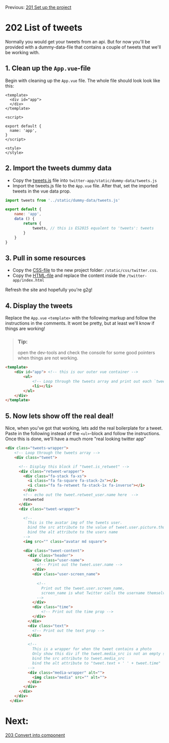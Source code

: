 Previous: [201 Set up the project](./201-setup.md)
# 202 List of tweets
Normally you would get your tweets from an api. But for now you'll be provided with a dummy-data-file that contains a couple of tweets that we'll be working with. 

## 1. Clean up the `App.vue`-file
Begin with cleaning up the `App.vue` file. The whole file should look look like this:

```vue
<template>
  <div id="app">
  </div>
</template>

<script>

export default {
  name: 'app',
}
</script>

<style>
</style>

```

## 2. Import the tweets dummy data
- Copy the [tweets.js](../../resources/tweets.js) file into `twitter-app/static/dummy-data/tweets.js`
- Import the tweets.js file to the `App.vue` file. After that, set the imported tweets in the vue data prop.

```javascript
import tweets from '../static/dummy-data/tweets.js'

export default {
    name: 'app',
    data () {
        return {
            tweets, // this is ES2015 equalent to 'tweets': tweets
        }
    }
}
```

## 3. Pull in some resources
- Copy the [CSS-file](../../resources/twitter-app/twitter-app.css) to the new project folder: `/static/css/twitter.css`.
- Copy the [HTML-file](../../resources/twitter-app/index.html) and replace the content inside the `/twitter-app/index.html`

Refresh the site and hopefully you're g2g!

## 4. Display the tweets
Replace the `App.vue` `<template>` with the following markup and follow the instructions in the comments. It wont be pretty, but at least we'll know if things are working!

>### Tip:
>open the dev-tools and check the console for some good pointers when things are not working.

```html
<template>
    <div id="app"> <!-- this is our outer vue container -->
        <ul>
            <!-- Loop through the tweets array and print out each `tweet.text` value -->
            <li></li>
        </ul>
    </div>
</template>
```

## 5. Now lets show off the real deal!
Nice, when you've got that working, lets add the real boilerplate for a tweet. Paste in the following instead of the `<ul>`-block and follow the instructions.
Once this is done, we'll have a much more "real looking twitter app"

```html
<div class="tweets-wrapper">
    <!-- Loop through the tweets array -->
    <div class="tweet">

      <!-- Display this block if "tweet.is_retweet" -->
      <div class="retweet-wrapper">
        <div class="fa-stack fa-xs">
          <i class="fa fa-square fa-stack-2x"></i>
          <i class="fa fa-retweet fa-stack-1x fa-inverse"></i>
        </div>
        <!-- echo out the tweet.retweet_user.name here  -->
        retweeted
      </div>
      <div class="tweet-wrapper">

        <!--
          This is the avatar img of the tweets user. 
          bind the src attribute to the value of tweet.user.picture.thumbnail
          bind the alt attribute to the users name
        -->
        <img src="" class="avatar md square">

        <div class="tweet-content">
          <div class="header">
            <div class="user-name">
              <!-- Print out the tweet.user.name -->
            </div>
            <div class="user-screen_name">
              
              <!-- 
                Print out the tweet.user.screen_name,
                screen_name is what Twitter calls the username themselves
              -->
            </div>
            <div class="time">
                <!-- Print out the time prop -->
            </div>
          </div>
          <div class="text">
            <!-- Print out the text prop -->
          </div>

          <!--
            This is a wrapper for when the tweet contains a photo
            Only show this div if the tweet.media_src is not an empty string
            bind the src attribute to tweet.media_src
            bind the alt attribute to "tweet.text + ' ' + tweet.time"
          -->
          <div class="media-wrapper" alt="">
            <img class="media" src="" alt="">
          </div>
        </div>
      </div>
    </div>
  </div>
```
# Next:
[203 Convert into component](./203-convert-into-components.md)
